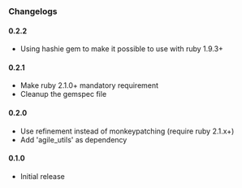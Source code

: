 ### Changelogs

#### 0.2.2

- Using hashie gem to make it possible to use with ruby 1.9.3+

#### 0.2.1

- Make ruby 2.1.0+ mandatory requirement
- Cleanup the gemspec file

#### 0.2.0

- Use refinement instead of monkeypatching (require ruby 2.1.x+)
- Add 'agile_utils' as dependency

#### 0.1.0

- Initial release
